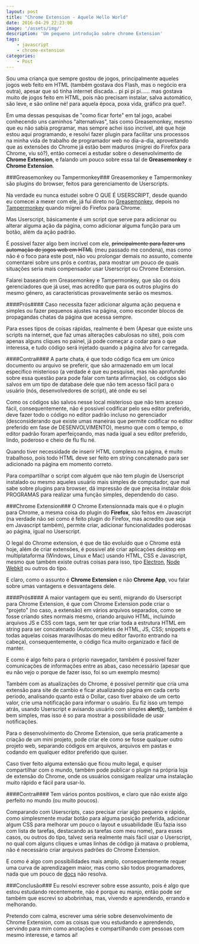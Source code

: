 ```yaml
---
layout: post
title: "Chrome Extension - Aquele Hello World"
date: 2016-04-29 22:23:00
image: '/assets/img/'
description: 'Um pequeno introdução sobre chrome Extension'
tags:
	- javascript
	- chrome-extension
categories:
	- Post
---
```


Sou uma criança que sempre gostou de jogos, principalmente aqueles jogos web feito em HTML (também gostava dos Flash, mas o negócio era outra), apesar que só tinha internet discada... pi pi pi pi...... mas gostava muito de jogos feito em HTML, pois não precisam instalar, salva automático, são leve, e são online né! para aquela época, poxa vida, gráfico pra que?.

Em uma dessas pesquisas de "como ficar forte" em tal jogo, acabei conhecendo uns caminhos "alternativas", tais como Greasemonkey, mesmo que eu não sabia programar, mas sempre achei isso incrivel, até que hoje estou aqui programando, e resolvi fazer plugin para facilitar uns processos na minha vida de trabalho de programador web no dia-a-dia, aproveitando que as extensões do Chrome já estão bem maduros (migrei do Firefox para Chrome, viu só?), então comecei a estudar sobre o desenvolvimento de **Chrome Extension**, e falando um pouco sobre essa tal de **Greasemonkey** e **Chrome Extension**.

###Greasemonkey ou Tampermonkey###
Greasemonkey e Tampermonkey são plugins do browser, feitos para gerenciamento de Userscripts.

Na verdade eu nunca estudei sobre O QUE É USERSCRIPT, desde quando eu comecei a mexer com ele, já fui direto no [Greasemonkey](https://addons.mozilla.org/pt-br/firefox/addon/greasemonkey/), depois no [Tampermonkey](https://chrome.google.com/webstore/detail/tampermonkey/dhdgffkkebhmkfjojejmpbldmpobfkfo) quando migrei do Firefox para Chrome.

Mas Userscript, básicamente é um script que serve para adicionar ou alterar alguma ação da página, como adicionar alguma função para um botão, além da ação padrão.

É possivel fazer algo bem incrivel com ele, ~~principalmente para fazer uns automação de jogos web em HTML~~ (meu passado me condena), mas como não é o foco para este post, não vou prolongar demais no assunto, comente comentarei sobre uns prós e contras, para mostrar um pouco de quais situações seria mais compensador usar Userscript ou Chrome Extension.

Falarei baseando em Greasemonkey e Tampermonkey, que são os dois gerenciadores que já usei, mas acredito que para os outros plugins do mesmo género, as caracteristicas provavelmente serão os mesmos.

####Prós####
Caso necessita fazer adicionar alguma ação pequena e simples ou fazer pequenos ajustes na página, como esconder blocos de propagandas chatas da página que acessa sempre.

Para esses tipos de coisas rápidas, realmente é bem (Apesar que existe uns scripts na internet, que faz umas alterações cabulosas no site), pois com apenas alguns cliques no painel, já pode começar a codar para o que interessa, e tudo código será injetado quando a página alvo for carregada.

####Contra####
A parte chata, é que todo código fica em um único documento ou arquivo se preferir, que são armazenado em um local específico misterioso (a verdade é que eu pesquisei, mas não aprofundei sobre essa questão para pode falar com tanta afirmação), os códigos são salvos em um tipo de database dele que não tem acesso fácil para o usuário (nós, desenvolvedores de script), até onde eu sei

Como os códigos são salvos nesse local misterioso que não tem acesso fácil, consequentemente, não é possivel codificar pelo seu editor preferido, deve fazer todo o código no editor padrão incluso no gerenciador (desconsiderando que existe umas maneiras que permite codificar no editor preferido em fase de DESENVOLVIMENTO), mesmo que com o tempo, o editor padrão foram aperfeiçoando, mas nada igual a seu editor preferido, lindo, poderoso e cheio de flu flu né.

Quando tiver necessidade de inserir HTML complexo na página, é muito trabalhoso, pois todo HTML deve ser feito em string concatenado para ser adicionado na página em momento correto.

Para compartilhar o script com alguém que não tem plugin de Userscript instalado ou mesmo aqueles usuário mais simples de computador, que mal sabe sobre plugins para browser, dá impressão de que precisa instalar dois PROGRAMAS para realizar uma função simples, dependendo do caso.

###Chrome Extension###
O Chrome Extensionnada mais que é o plugin para Chrome, a mesma coisa do plugin do **Firefox**, são feitos em Javascript (na verdade não sei como é feito plugin do Firefox, mas acredito que seja em Javascript também), permite criar, adicionar funcionalidades poderosas ao página, igual no Userscript.

O legal do Chrome extension, é que de tão evoluido que o Chrome está hoje, além de criar extensões, é possivel até criar aplicações desktop em multiplataforma (Windows, Linux e Mac) usando HTML, CSS e Javascript, mesmo que também existe outras coisas para isso, tipo [Electron](http://electron.atom.io/), [Node Webkit](http://nwjs.io/) ou outros do tipo.

E claro, como o assunto é **Chrome Extension** e não **Chrome App**, vou falar sobre umas vantagens e desvantagens dele.

####Prós####
A maior vantagem que eu senti, migrando do Userscript para Chrome Extension, é que com Chrome Extension pode criar o "projeto" (no caso, a extensão) em vários arquivos separados, como se fosse criando sites normais mesmo, criando arquivo HTML, incluindo arquivos JS e CSS com tags, sem ter que criar toda a estrutura HTML em string para ser concatenado (Autocompletes de HTML, JS, CSS; snippets e todas aquelas coisas maravilhosas do meu editor favorito entrando na cabeça), consequentemente, o código fica muito organizado e fácil de manter.

E como é algo feito para o próprio navegador, também é possivel fazer comunicações de informações entre as abas, caso necessário (apesar que eu não vejo o porque de fazer isso, foi so um exemplo mesmo)

Também com as atualizações do Chrome, é possivel permitir que cria uma extensão para site de cambio e ficar atualizando página em cada certo periodo, analisando quanto está o Dollar, caso tiver abaixo de um certo valor, crie uma notificação para informar o usuário. Eu fiz isso um tempo atrás, usando Userscript e avisando usuário com simples **alert();**, também é bem simples, mas isso é so para mostrar a possibilidade de usar notificações.

Para o desenvolvimento do Chrome Extension, que seria praticamente a criação de um mini projeto, pode criar ele como se fosse qualquer outro projeto web, separando códigos em arquivos, arquivos em pastas e codando em qualquer editor preferido que quiser.

Caso tiver feito alguma extensão que ficou muito legal, e quiser compartilhar com o mundo, também pode publicar o plugin na própria loja de extensão do Chrome, onde os usuários consigam realizar uma instalação muito rápido e fácil para usar-lo.

####Contra####
Tem vários pontos positivos, e claro que não existe algo perfeito no mundo (ou muito poucos).

Comparando com Userscripts, caso precisar criar algo pequeno e rápido, como simplesmente mudar botão para alguma posição preferida, adicionar algum CSS para melhorar um pouco o layout e usuabilidade (Eu fazia isso com lista de tarefas, destacando as tarefas com meu nome), para esses casos, ou outros do tipo, talvez seria realmente mais fácil usar o Userscript, no qual com alguns cliques e umas linhas de código já matava o problema, não é necessário criar arquivos padrões do Chrome Extension.

E como é algo com possibilidades mais amplo, consequentemente requer uma curva de aprendizagem maior, mas como são todos programadores, nada que um pouco de [docs](https://developer.chrome.com/extensions) não resolva.

###Conclusão###
Eu resolvi escrever sobre esse assunto, pois é algo que estou estudando recentemente, não é porque eu manjo, então pode ser também que escrevi so abobrinhas, mas, vivendo e aprendendo, errando e melhorando.

Pretendo com calma, escrever uma série sobre desenvolvimento de Chrome Extension, com as coisas que vou estudando e aprendendo, servindo para mim como anotações e compartilhando com pessoas com mesmo interesse, e tamos ai!